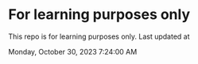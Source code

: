 # For learning purposes only
This repo is for learning purposes only.
Last updated at

Monday, October 30, 2023 7:24:00 AM

